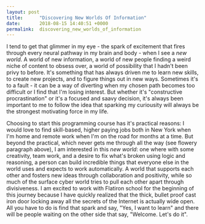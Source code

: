 ```yaml
---
layout: post
title:      "Discovering New Worlds Of Information"
date:       2018-08-15 14:40:51 +0000
permalink:  discovering_new_worlds_of_information
---
```



I tend to get that glimmer in my eye - the spark of excitement that fires through every neural pathway in my brain and body - when I see a *new world*. A world of new information, a world of new people finding a weird niche of content to obsess over, a world of possibility that I hadn't been privy to before. It's something that has always driven me to learn new skills, to create new projects, and to figure things out in new ways. Sometimes it's to a fault - it can be a way of diverting when my chosen path becomes too difficult or I find that I'm losing interest. But whether it's "constructive procrastination" or it's a focused and saavy decision, it's always been important to me to follow the idea that sparking my curiousity will always be the strongest motivating force in my life. 

Choosing to start this programming course has it's practical reasons: I would love to find skill-based, higher paying jobs both in New York when I'm home and remote work when I'm on the road for months at a time. But beyond the practical, which never gets me through all the way (see flowery paragraph above), I am interested in this *new world*: one where with some creativity, team work, and a desire to fix what's broken using logic and reasoning, a person can build incredible things that everyone else in the world uses and expects to work automatically. A world that supports each other and fosters new ideas through collaboration and positivity, while so much of the surface cyber world tries to pull each other apart through divisiveness. I am excited to work with Flatiron school for the beginning of this journey because I have quickly realized that the thick, bullet proof cast iron door locking away all the secrets of the Internet is actually wide open. All you have to do is find that spark and say, "Yes, I want to learn" and there will be people waiting on the other side that say, "Welcome. Let's do it". 
